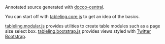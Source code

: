 Annotated source generated with [docco-central](https://github.com/AlphaHydrae/docco-central).

You can start off with [tableling.core.js](src/tableling.core.html) to get an idea of the basics.

[tableling.modular.js](src/tableling.modular.html) provides utilities to create table modules such as a page size select box. [tableling.bootstrap.js](src/tableling.bootstrap.html) provides views styled with [Twitter Bootstrap](http://twitter.github.com/bootstrap/).
